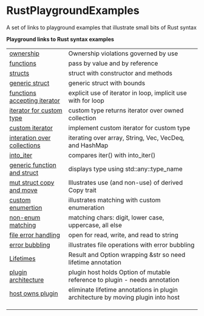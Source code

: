 # RustPlaygroundExamples
A set of links to playground examples that illustrate small bits of Rust syntax

**Playground links to Rust syntax examples**<br />

<table>
    <tr>
        <td style="border-right;">
<a href="https://play.rust-lang.org/?version=stable&mode=debug&edition=2018&gist=2e153e600daf37d3909ca2d6b5950f56">ownership</a>
        </td>
        <td>
        Ownership violations governed by use
        </td>
    </tr>
    <tr>
        <td>
<a href="https://play.rust-lang.org/?version=stable&mode=debug&edition=2018&gist=e41f33b89b939afa8476aa84981e4345">functions</a>
        </td>
        <td>
           pass by value and by reference 
        </td>
    </tr>
    <tr>
        <td>
<a href="https://play.rust-lang.org/?version=stable&mode=debug&edition=2018&gist=0e149a761bf748f4a2b9f7acc120e816">structs</a>
        </td>
        <td>
           struct with constructor and methods 
        </td>
    </tr>
    <tr>
        <td>
<a href="https://play.rust-lang.org/?version=stable&mode=debug&edition=2018&gist=7dd8fee11e0afe4f1772b6eaa63031b8">generic struct</a>
        </td>
        <td>
            generic struct with bounds
        </td>
    </tr>
    <tr>
        <td>
<a href="https://play.rust-lang.org/?version=stable&mode=debug&edition=2018&gist=53030e9e8e06413538dfa61f3d02f2e8">functions accepting iterator</a>
        </td>
        <td>
            explicit use of iterator in loop, implicit use with for loop
        </td>
    </tr>
    <tr>
        <td>
            <a href="https://play.rust-lang.org/?version=stable&mode=debug&edition=2018&gist=f375f3792f84e55cb65d5de3c7d01956">iterator for custom type
        </td>
        <td>
            custom type returns iterator over owned collection
        </td>
    <tr>
    <tr>
        <td>
            <a href="https://play.rust-lang.org/?version=stable&mode=debug&edition=2018&gist=527cbf992f6f8991137b105b25dcd7d2">custom iterator
        </td>
        <td>
            implement custom iterator for custom type
        </td>
    <tr>
        <td>
            <a href="https://play.rust-lang.org/?version=stable&mode=debug&edition=2018&gist=d871a66bd82f6001ee6cb75a5572a975">interation over collections</a>
        </td>
        <td>
            iterating over array, String, Vec, VecDeq, and HashMap
        </td>
    </tr>
    <tr>
        <td>
            <a href="https://play.rust-lang.org/?version=stable&mode=debug&edition=2018&gist=0fd39d1d6629d52d42e225f292d06db4">into_iter</a>
        </td>
        <td>
            compares iter() with into_iter()
        </td>
    </tr>
    <tr>
        <td>
            <a href="https://play.rust-lang.org/?version=stable&mode=debug&edition=2018&gist=c91bdd1431608e101471f3e43e54a73a">generic function and struct</a>
        </td>
        <td>
            displays type using std::any::type_name
        </td>
    </tr>
    <tr>
        <td>
            <a href="https://play.rust-lang.org/?version=stable&mode=debug&edition=2018&gist=784213671fd9d152118f8ca17ad29feb">mut struct copy and move</a>
        </td>
        <td>
           Illustrates use (and non-use) of derived Copy trait 
        </td>
    </tr>
    <tr>
        <td>
            <a href="https://play.rust-lang.org/?version=stable&mode=debug&edition=2018&gist=e609d2e8baf89018de7d236b2c946020">custom enumertion</a>
        </td>
        <td>
            illustrates matching with custom enumeration
        </td>
    </tr>
    <tr>
        <td>
            <a href="https://play.rust-lang.org/?version=stable&mode=debug&edition=2018&gist=d8ff223b3836c50e1d69e0fcce5b6769">non-enum matching</a>
        </td>
        <td>
            matching chars: digit, lower case, uppercase, all else
        </td>
    </tr>
    <tr>
        <td>
            <a href="https://play.rust-lang.org/?version=stable&mode=debug&edition=2018&gist=5e92f5a601fee0811f8b6ec57ab11cb9">file error handling</a>
        </td>
        <td>
            open for read, write, and read to string
        </td>
    </tr>
    <tr>
        <td>
            <a href="https://play.rust-lang.org/?version=stable&mode=debug&edition=2018&gist=6c4eca51d0547462043a8e00c1d063c5">error bubbling
        </td>
        <td>
            illustrates file operations with error bubbling
        </td>
    </tr>
    <tr>
        <td>
            <a href="https://play.rust-lang.org/?version=stable&mode=debug&edition=2018&gist=fc78d87ca01bce284c538ca9d59973a5>string conversions</a>
        </td>
        <td>
            convert between String, &str, PathBuf, &Path
        </td>
    </tr>
    <tr>
        <td>
            <a href="https://play.rust-lang.org/?version=stable&mode=debug&edition=2018&gist=08eb16b81c066f5e0208f5d3846fd108"> 
               Lifetimes
            </a>
        </td>
        <td>
            Result and Option wrapping &str so need lifetime annotation  
        </td>
    </tr>
    <tr>
        <td>
            <a href="https://play.rust-lang.org/?version=stable&mode=debug&edition=2018&gist=28b7994c756c00244848b1668030be97">plugin architecture</a>
        </td>
        <td>
            plugin host holds Option of mutable reference to plugin - needs annotation
        </td>
    </tr>
    <tr>
        <td>
            <a href="https://play.rust-lang.org/?version=stable&mode=debug&edition=2018&gist=931f8460fbe875ce03f4e67dee9b304d">host owns plugin
        </td>
        <td>
            eliminate lifetime annotations in plugin architecture by moving plugin into host
        </td>
    </tr>
    <tr>
        <td>
        </td>
        <td>
        </td>
    </tr>
    <tr>
        <td>
        </td>
        <td>
        </td>
    </tr>
    <tr>
        <td>
        </td>
        <td>
        </td>
    </tr>
</table>
